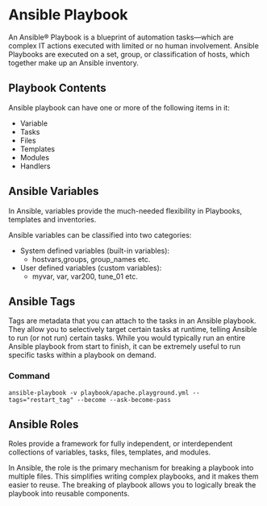 # Ansible Playbook

An Ansible® Playbook is a blueprint of automation tasks—which are complex IT actions executed with limited or no human involvement. Ansible Playbooks are executed on a set, group, or classification of hosts, which together make up an Ansible inventory.

## Playbook Contents
Ansible playbook can have one or more of the following items in it:
- Variable
- Tasks
- Files
- Templates
- Modules
- Handlers

 ## Ansible Variables
In Ansible, variables provide the much-needed flexibility in Playbooks, templates and inventories.

Ansible variables can be classified into two categories:
- System defined variables (built-in variables):
    - hostvars,groups, group_names etc.
- User defined variables (custom variables):
    - myvar, var, var200, tune_01 etc.

## Ansible Tags
Tags are metadata that you can attach to the tasks in an Ansible playbook. They allow you to selectively target certain tasks at runtime, telling Ansible to run (or not run) certain tasks. While you would typically run an entire Ansible playbook from start to finish, it can be extremely useful to run specific tasks within a playbook on demand.

### Command
```
ansible-playbook -v playbook/apache.playground.yml --tags="restart_tag" --become --ask-become-pass
```

## Ansible Roles
Roles provide a framework for fully independent, or interdependent collections of variables, tasks, files, templates, and modules.

In Ansible, the role is the primary mechanism for breaking a playbook into multiple files. This simplifies writing complex playbooks, and it makes them easier to reuse. The breaking of playbook allows you to logically break the playbook into reusable components.